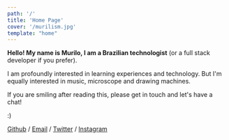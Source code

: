 ```yaml
---
path: '/'
title: 'Home Page'
cover: '/murilism.jpg'
template: "home"
---
```


**Hello! My name is Murilo, I am a Brazilian technologist** (or a full stack developer if you prefer).

I am profoundly interested in learning experiences and technology. But I'm equally interested in music, microscope and drawing machines.

If you are smiling after reading this, please get in touch and let's have a chat!

:)

[Github](https://github.com/murilopolese) / [Email](mailto:murilopolese+dotcom@gmail.com) / [Twitter](https://twitter.com/murilopolese) / [Instagram](https://instagram.com/murilopolese)
